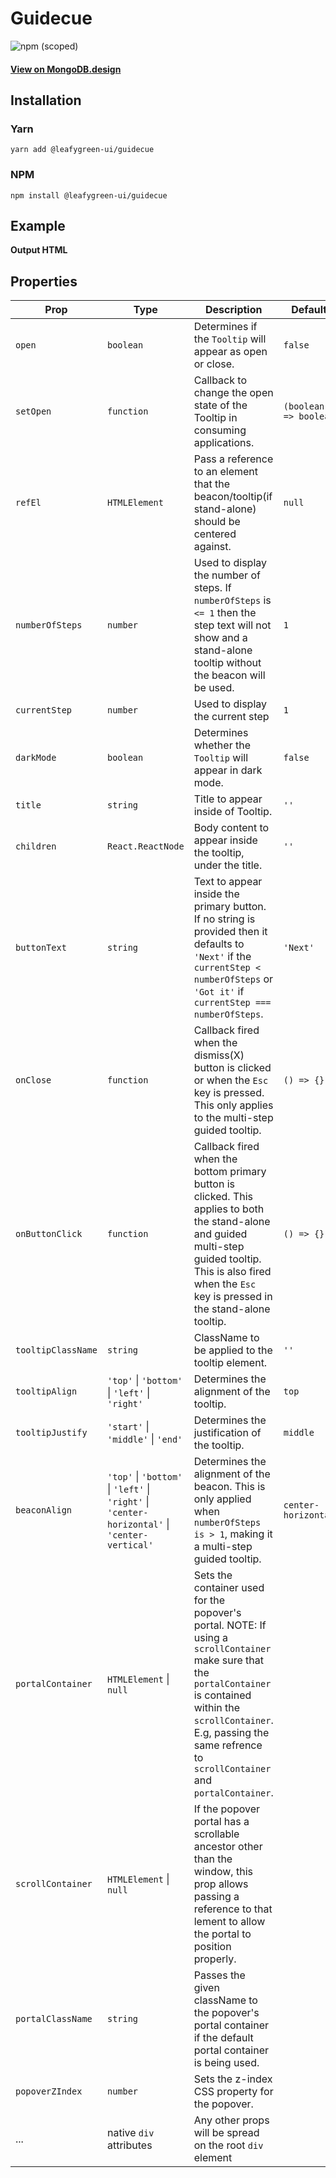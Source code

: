 # Guidecue

![npm (scoped)](https://img.shields.io/npm/v/@leafygreen-ui/guidecue.svg)

#### [View on MongoDB.design](https://www.mongodb.design/component/guidecue/example/)

## Installation

### Yarn

```shell
yarn add @leafygreen-ui/guidecue
```

### NPM

```shell
npm install @leafygreen-ui/guidecue
```

## Example

**Output HTML**

## Properties

| Prop               | Type                                                                                           | Description                                                                                                                                                                                                                                     | Default                |
| ------------------ | ---------------------------------------------------------------------------------------------- | ----------------------------------------------------------------------------------------------------------------------------------------------------------------------------------------------------------------------------------------------- | ---------------------- |
| `open`             | `boolean`                                                                                      | Determines if the `Tooltip` will appear as open or close.                                                                                                                                                                                       | `false`                |
| `setOpen`          | `function`                                                                                     | Callback to change the open state of the Tooltip in consuming applications.                                                                                                                                                                     | `(boolean) => boolean` |
| `refEl`            | `HTMLElement`                                                                                  | Pass a reference to an element that the beacon/tooltip(if stand-alone) should be centered against.                                                                                                                                              | `null`                 |
| `numberOfSteps`    | `number`                                                                                       | Used to display the number of steps. If `numberOfSteps` is `<= 1` then the step text will not show and a stand-alone tooltip without the beacon will be used.                                                                                   | `1`                    |
| `currentStep`      | `number`                                                                                       | Used to display the current step                                                                                                                                                                                                                | `1`                    |
| `darkMode`         | `boolean`                                                                                      | Determines whether the `Tooltip` will appear in dark mode.                                                                                                                                                                                      | `false`                |
| `title`            | `string`                                                                                       | Title to appear inside of Tooltip.                                                                                                                                                                                                              | `''`                   |
| `children`         | `React.ReactNode`                                                                              | Body content to appear inside the tooltip, under the title.                                                                                                                                                                                     | `''`                   |
| `buttonText`       | `string`                                                                                       | Text to appear inside the primary button. If no string is provided then it defaults to `'Next'` if the `currentStep < numberOfSteps` or `'Got it'` if `currentStep === numberOfSteps`.                                                          | `'Next'`               |
| `onClose`          | `function`                                                                                     | Callback fired when the dismiss(X) button is clicked or when the `Esc` key is pressed. This only applies to the multi-step guided tooltip.                                                                                                      | `() => {}`             |
| `onButtonClick`    | `function`                                                                                     | Callback fired when the bottom primary button is clicked. This applies to both the stand-alone and guided multi-step guided tooltip. This is also fired when the `Esc` key is pressed in the stand-alone tooltip.                               | `() => {}`             |
| `tooltipClassName` | `string`                                                                                       | ClassName to be applied to the tooltip element.                                                                                                                                                                                                 | `''`                   |
| `tooltipAlign`     | `'top'` \| `'bottom'` \| `'left'` \| `'right'`                                                 | Determines the alignment of the tooltip.                                                                                                                                                                                                        | `top`                  |
| `tooltipJustify`   | `'start'` \| `'middle'` \| `'end'`                                                             | Determines the justification of the tooltip.                                                                                                                                                                                                    | `middle`               |
| `beaconAlign`      | `'top'` \| `'bottom'` \| `'left'` \| `'right'` \| `'center-horizontal'` \| `'center-vertical'` | Determines the alignment of the beacon. This is only applied when `numberOfSteps is > 1`, making it a multi-step guided tooltip.                                                                                                                | `center-horizontal`    |
| `portalContainer`  | `HTMLElement` \| `null`                                                                        | Sets the container used for the popover's portal. NOTE: If using a `scrollContainer` make sure that the `portalContainer` is contained within the `scrollContainer`. E.g, passing the same refrence to `scrollContainer` and `portalContainer`. |                        |
| `scrollContainer`  | `HTMLElement` \| `null`                                                                        | If the popover portal has a scrollable ancestor other than the window, this prop allows passing a reference to that lement to allow the portal to position properly.                                                                            |                        |
| `portalClassName`  | `string`                                                                                       | Passes the given className to the popover's portal container if the default portal container is being used.                                                                                                                                     |                        |
| `popoverZIndex`    | `number`                                                                                       | Sets the z-index CSS property for the popover.                                                                                                                                                                                                  |                        |
| ...                | native `div` attributes                                                                        | Any other props will be spread on the root `div` element                                                                                                                                                                                        |                        |
